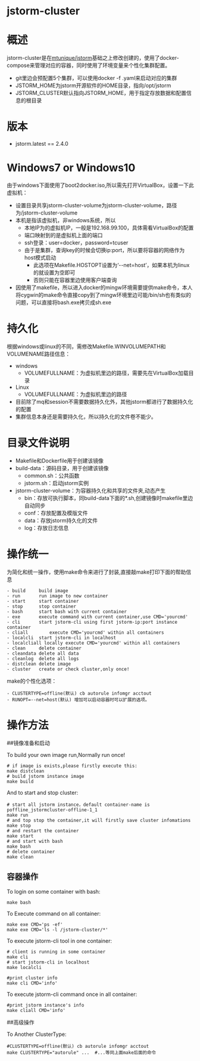# jstorm-cluster

# 概述

jstorm-cluster是在[mtunique/jstorm](https://hub.docker.com/r/mtunique/jstorm/)基础之上修改创建的，使用了docker-compose来管理对应的容器，同时使用了环境变量来个性化集群配置。

- git里边会预配置5个集群，可以使用docker -f <your choose>.yaml来启动对应的集群
- JSTORM_HOME为jstorm开源软件的HOME目录，指向/opt/jstorm
- JSTORM_CLUSTER默认指向JSTORM_HOME，用于指定存放数据和配置信息的根目录


# 版本

- jstorm.latest == 2.4.0

# Windows7 or Windows10

由于windows下面使用了boot2docker.iso,所以需先打开VirtualBox，设置一下此虚拟机：

- 设置目录共享jstorm-cluster-volume为jstorm-cluster-volume，路径为/jstorm-cluster-volume
- 本机是指该虚拟机，非windows系统，所以
    - 本地IP为的虚拟机IP，一般是192.168.99.100，具体需看VirtualBox的配置
    - 端口映射到的是虚拟机上面的端口
    - ssh登录：user=docker，password=tcuser
    - 由于是集群，查询key的时候会切换ip:port，所以要将容器的网络作为host模式启动
        - 此选项在Makefile.HOSTOPT设置为‘--net=host’，如果本机为linux的就设置为空即可
        - 否则只能在容器里边使用客户端查询
- 因使用了makefile，所以进入docker的mingw环境需要提供make命令，本人将cygwin的make命令直接copy到了mingw环境里边可能/bin/sh也有类似的问题，可以直接将bash.exe拷贝成sh.exe

# 持久化

根据windows或linux的不同，需修改Makefile.WINVOLUMEPATH和VOLUMENAME路径信息：

- windows
    - VOLUMEFULLNAME：为虚拟机里边的路径，需要先在VirtualBox加载目录
- Linux
    - VOLUMEFULLNAME：为虚拟机里边的路径
- 目前除了mq和session不需要数据持久化外，其他jstorm都进行了数据持久化的配置
- 集群信息本身还是需要持久化，所以持久化的文件卷不能少。

# 目录文件说明

- Makefile和Dockerfile用于创建该镜像
- build-data：源码目录，用于创建该镜像
  - common.sh：公共函数
  - jstorm.sh：启动jstorm实例
- jstorm-cluster-volume：为容器持久化和共享的文件夹,动态产生
  - bin：存放可执行脚本，同build-data下面的*.sh,创建镜像时makefile里边自动同步
  - conf：存放配置及模版文件
  - data：存放jstorm持久化的文件
  - log：存放日志信息

# 操作统一

为简化和统一操作，使用make命令来进行了封装,直接敲make打印下面的帮助信息

    - build     build image
    - run       run image to new container
    - start     start container
    - stop      stop container
    - bash      start bash with current container
    - exe      	execute command with current container,use CMD='yourcmd'
    - cli       start jstorm-cli using first jstorm-ip:port instance container
    - cliall    	execute CMD='yourcmd' within all containers
    - localcli  start jstorm-cli in localhost
    - localcliall locally execute CMD='yourcmd' within all containers
    - clean     delete container
    - cleandata delete all data
    - cleanlog  delete all logs
    - distclean delete image
    - cluster 	create or check cluster,only once!

make的个性化选项：

    - CLUSTERTYPE=offline(默认) cb autorule infomgr acctout
    - RUNOPT=--net=host(默认) 增加可以启动容器时可以扩展的选项。

# 操作方法

##镜像准备和启动

To build your own image run,Normally run once!

    # if image is exists,please firstly execute this:
    make distclean 
    # build jstorm instance image
    make build

And to start and stop cluster:

    # start all jstorm instance，default container-name is poffline_jstormcluster-offline-1_1
    make run
    # and top stop the container,it will firstly save cluster infomations
    make stop
    # and restart the container
    make start
    # and start with bash
    make bash
    # delete container
    make clean

## 容器操作

To login on some container with bash:
    
    make bash

To Execute command on all container:

    make exe CMD='ps -ef'
    make exe CMD='ls -l /jstorm-cluster/*'

To execute jstorm-cli tool in one container:

    # client is running in some container 
    make cli
    # start jstorm-cli in localhost
    make localcli

    #print cluster info
    make cli CMD='info'

To execute jstorm-cli command once in all container:

    #print jstorm instance's info
    make cliall CMD='info'

##高级操作

To Another ClusterType:

    #CLUSTERTYPE=offline(默认) cb autorule infomgr acctout
    make CLUSTERTYPE="autorule" ...  #...等同上面make后面的命令


